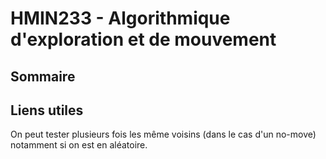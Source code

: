 # HMIN233 - Algorithmique d'exploration et de mouvement

## Sommaire

## Liens utiles

On peut tester plusieurs fois les même voisins (dans le cas d'un no-move) notamment si on est en aléatoire. 

